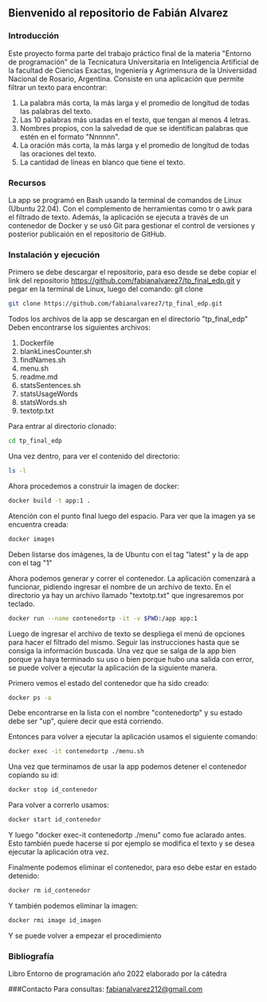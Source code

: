 ## Bienvenido al repositorio de Fabián Alvarez
### Introducción
Este proyecto forma parte del trabajo práctico final de la materia "Entorno de programación" de la Tecnicatura Universitaria en Inteligencia Artificial de la facultad de Ciencias Exactas, Ingeniería y Agrimensura de la Universidad Nacional de Rosario, Argentina.
Consiste en una aplicación que permite filtrar un texto para encontrar:
1. La palabra más corta, la más larga y el promedio de longitud de todas las palabras del texto.
2. Las 10 palabras más usadas en el texto, que tengan al menos 4 letras.
3. Nombres propios, con la salvedad de que se identifican palabras que estén en el formato "Nnnnnn".
4. La oración más corta, la más larga y el promedio de longitud de todas las oraciones del texto.
5. La cantidad de líneas en blanco que tiene el texto.

### Recursos
La app se programó en Bash usando la terminal de comandos de Linux (Ubuntu 22.04). Con el complemento de herramientas como tr o awk para el filtrado de texto. Además, la aplicación se ejecuta a través de un contenedor de Docker y se usó Git para gestionar el control de versiones y posterior publicaión en el repositorio de GitHub.

### Instalación y ejecución
Primero se debe descargar el repositorio, para eso desde se debe copiar el link del repositorio https://github.com/fabianalvarez7/tp_final_edp.git y pegar en la terminal de Linux, luego del comando: git clone
```bash
git clone https://github.com/fabianalvarez7/tp_final_edp.git 
```
Todos los archivos de la app se descargan en el directorio "tp_final_edp"
Deben encontrarse los siguientes archivos:
1. Dockerfile
2. blankLinesCounter.sh
3. findNames.sh
4. menu.sh
5. readme.md
6. statsSentences.sh
7. statsUsageWords
8. statsWords.sh
9. textotp.txt

Para entrar al directorio clonado:
```bash
cd tp_final_edp
```
Una vez dentro, para ver el contenido del directorio:
```bash
ls -l
```
Ahora procedemos a construir la imagen de docker:
```bash
docker build -t app:1 .
```
Atención con el punto final luego del espacio.
Para ver que la imagen ya se encuentra creada:
```bash
docker images
```
Deben listarse dos imágenes, la de Ubuntu con el tag "latest" y la de app con el tag "1"

Ahora podemos generar y correr el contenedor. La aplicación comenzará a funcionar, pidiendo ingresar el nombre de un archivo de texto. En el directorio ya hay un archivo llamado "textotp.txt" que ingresaremos por teclado.
```bash
docker run --name contenedortp -it -v $PWD:/app app:1
```
Luego de ingresar el archivo de texto se despliega el menú de opciones para hacer el filtrado del mismo. Seguir las instrucciones hasta que se consiga la información buscada. Una vez que se salga de la app bien porque ya haya terminado su uso o bien porque hubo una salida con error, se puede volver a ejecutar la aplicación de la siguiente manera.

Primero vemos el estado del contenedor que ha sido creado:
```bash
docker ps -a
```
Debe encontrarse en la lista con el nombre "contenedortp" y su estado debe ser "up", quiere decir que está corriendo.

Entonces para volver a ejecutar la aplicación usamos el siguiente comando:
```bash
docker exec -it contenedortp ./menu.sh
```
Una vez que terminamos de usar la app podemos detener el contenedor copiando su id:
```bash
docker stop id_contenedor
```
Para volver a correrlo usamos:
```bash
docker start id_contenedor
```
Y luego "docker exec-it contenedortp ./menu" como fue aclarado antes. Esto también puede hacerse si por ejemplo se modifica el texto y se desea ejecutar la aplicación otra vez.

Finalmente podemos eliminar el contenedor, para eso debe estar en estado detenido:
```bash
docker rm id_contenedor
```
Y también podemos eliminar la imagen:
```bash
docker rmi image id_imagen
```
Y se puede volver a empezar el procedimiento

### Bibliografía
Libro Entorno de programación año 2022 elaborado por la cátedra

###Contacto
Para consultas: fabianalvarez212@gmail.com
